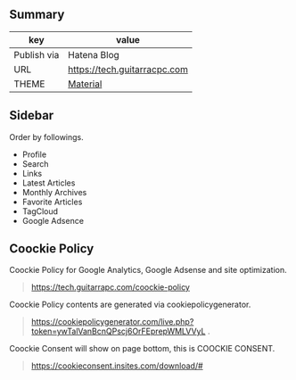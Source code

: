 ## Summary

key | value
---- | ----
Publish via | Hatena Blog
URL | https://tech.guitarracpc.com
THEME | [Material](http://blog.hatena.ne.jp/-/store/theme/8454420450093337097)

## Sidebar

Order by followings.

* Profile
* Search
* Links
* Latest Articles
* Monthly Archives
* Favorite Articles
* TagCloud
* Google Adsence

## Coockie Policy

 Coockie Policy for Google Analytics, Google Adsense and site optimization.
 
 > https://tech.guitarrapc.com/coockie-policy

 Coockie Policy contents are generated via cookiepolicygenerator.

> https://cookiepolicygenerator.com/live.php?token=ywTalVanBcnQPscj6OrFEprepWMLVVyL .

Coockie Consent will show on page bottom, this is COOCKIE CONSENT.

> https://cookieconsent.insites.com/download/#
